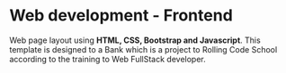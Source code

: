 # Web development - Frontend
Web page layout using **HTML, CSS, Bootstrap and Javascript**. This template is designed to a Bank which is a project to Rolling Code School according to the training to Web FullStack developer.

